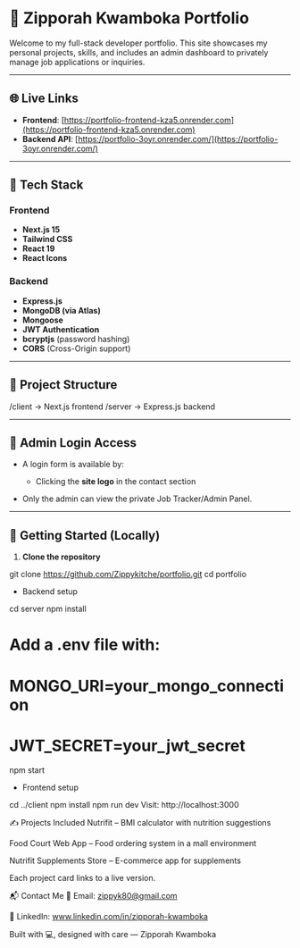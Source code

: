 # 🌟 Zipporah Kwamboka Portfolio

Welcome to my full-stack developer portfolio. This site showcases my personal projects, skills, and includes an admin dashboard to privately manage job applications or inquiries.

---

## 🌐 Live Links

- **Frontend**: [https://portfolio-frontend-kza5.onrender.com](https://portfolio-frontend-kza5.onrender.com)
- **Backend API**: [https://portfolio-3oyr.onrender.com/](https://portfolio-3oyr.onrender.com/)

---

## 🧰 Tech Stack

### Frontend
- **Next.js 15**
- **Tailwind CSS**
- **React 19**
- **React Icons**

### Backend
- **Express.js**
- **MongoDB (via Atlas)**
- **Mongoose**
- **JWT Authentication**
- **bcryptjs** (password hashing)
- **CORS** (Cross-Origin support)

---

## 📁 Project Structure

/client → Next.js frontend
/server → Express.js backend

---

## 🔐 Admin Login Access

- A login form is available by:
  - Clicking the **site logo** in the contact section

- Only the admin can view the private Job Tracker/Admin Panel.

---

## 🚀 Getting Started (Locally)

1. **Clone the repository**

git clone https://github.com/Zippykitche/portfolio.git
cd portfolio

- Backend setup

cd server
npm install
# Add a .env file with:
# MONGO_URI=your_mongo_connection
# JWT_SECRET=your_jwt_secret
npm start

- Frontend setup

cd ../client
npm install
npm run dev
Visit: http://localhost:3000

✍️ Projects Included
Nutrifit – BMI calculator with nutrition suggestions

Food Court Web App – Food ordering system in a mall environment

Nutrifit Supplements Store – E-commerce app for supplements

Each project card links to a live version.

📬 Contact Me
📧 Email: zippyk80@gmail.com

💼 LinkedIn: www.linkedin.com/in/zipporah-kwamboka

Built with 💻, designed with care — Zipporah Kwamboka